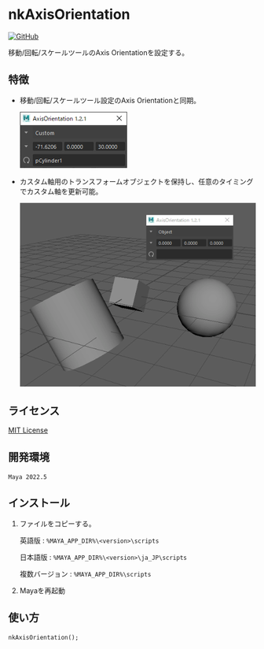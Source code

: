 # nkAxisOrientation

<!-- [![GitHub release (latest by date)](https://img.shields.io/github/v/release/imaoki/nkAxisOrientation)](https://github.com/imaoki/nkAxisOrientation/releases/latest) -->
[![GitHub](https://img.shields.io/github/license/imaoki/nkAxisOrientation)](https://github.com/imaoki/nkAxisOrientation/blob/main/LICENSE)

移動/回転/スケールツールのAxis Orientationを設定する。

## 特徴

* 移動/回転/スケールツール設定のAxis Orientationと同期。

  ![gui](resource/gui.png "gui")

* カスタム軸用のトランスフォームオブジェクトを保持し、任意のタイミングでカスタム軸を更新可能。

  ![how_to_use_custom_object](resource/how_to_use_custom_object.gif "how_to_use_custom_object")

## ライセンス

[MIT License](https://github.com/imaoki/nkAxisOrientation/blob/main/LICENSE)

<!-- ## 要件 -->

<!-- * [imaoki/Standard](https://github.com/imaoki/Standard) -->

## 開発環境

`Maya 2022.5`

## インストール

01. ファイルをコピーする。

    英語版
    : `%MAYA_APP_DIR%\<version>\scripts`

    日本語版
    : `%MAYA_APP_DIR%\<version>\ja_JP\scripts`

    複数バージョン
    : `%MAYA_APP_DIR%\scripts`

02. Mayaを再起動

## 使い方

```mel
nkAxisOrientation();
```

<!-- ## 制限 -->

<!-- * 制限 -->

<!-- ## 既知の問題 -->

<!-- * 問題 -->

<!-- ## 追加情報 -->
